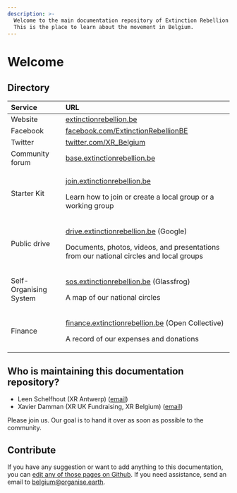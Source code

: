 ```yaml
---
description: >-
  Welcome to the main documentation repository of Extinction Rebellion Belgium.
  This is the place to learn about the movement in Belgium.
---
```


# Welcome

## Directory

<table>
  <thead>
    <tr>
      <th style="text-align:left">Service</th>
      <th style="text-align:left">URL</th>
    </tr>
  </thead>
  <tbody>
    <tr>
      <td style="text-align:left">Website</td>
      <td style="text-align:left"><a href="https://extinctionrebellion.be/">extinctionrebellion.be</a>
      </td>
    </tr>
    <tr>
      <td style="text-align:left">Facebook</td>
      <td style="text-align:left"><a href="https://www.facebook.com/ExtinctionRebellionBE/">facebook.com/ExtinctionRebellionBE</a>
      </td>
    </tr>
    <tr>
      <td style="text-align:left">Twitter</td>
      <td style="text-align:left"><a href="https://twitter.com/XR_Belgium">twitter.com/XR_Belgium</a>
      </td>
    </tr>
    <tr>
      <td style="text-align:left">Community forum</td>
      <td style="text-align:left"><a href="https://base.extinctionrebellion.be/">base.extinctionrebellion.be</a>
      </td>
    </tr>
    <tr>
      <td style="text-align:left">Starter Kit</td>
      <td style="text-align:left">
        <p><a href="https://join.extinctionrebellion.be/">join.extinctionrebellion.be</a>
        </p>
        <p>Learn how to join or create a local group or a working group</p>
      </td>
    </tr>
    <tr>
      <td style="text-align:left">Public drive</td>
      <td style="text-align:left">
        <p><a href="https://drive.extinctionrebellion.be/">drive.extinctionrebellion.be</a> (Google)</p>
        <p>Documents, photos, videos, and presentations from our national circles
          and local groups</p>
      </td>
    </tr>
    <tr>
      <td style="text-align:left">Self-Organising System</td>
      <td style="text-align:left">
        <p><a href="https://sos.extinctionrebellion.be/">sos.extinctionrebellion.be</a> (Glassfrog)</p>
        <p>A map of our national circles</p>
      </td>
    </tr>
    <tr>
      <td style="text-align:left">Finance</td>
      <td style="text-align:left">
        <p><a href="https://opencollective.com/XR-Belgium">finance.extinctionrebellion.be</a> (Open
          Collective)</p>
        <p>A record of our expenses and donations</p>
      </td>
    </tr>
  </tbody>
</table>

## Who is maintaining this documentation repository?

* Leen Schelfhout \(XR Antwerp\) \([email](mailto:leen.schelfhout@protonmail.com)\)
* Xavier Damman \(XR UK Fundraising, XR Belgium\) \([email](mailto:citizenspring@protonmail.com)\)

Please join us. Our goal is to hand it over as soon as possible to the community.

## Contribute

If you have any suggestion or want to add anything to this documentation, you can [edit any of those pages on Github](https://github.com/extinctionrebellion/xrbe-docs). If you need assistance, send an email to [belgium@organise.earth](mailto:belgium@organise.earth).

## 

